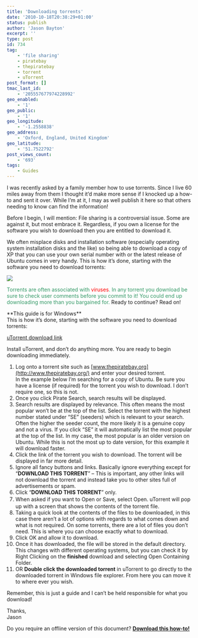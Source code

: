 ```yaml
---
title: 'Downloading torrents'
date: '2010-10-18T20:38:29+01:00'
status: publish
author: 'Jason Bayton'
excerpt: ''
type: post
id: 734
tag:
    - 'file sharing'
    - piratebay
    - thepiratebay
    - torrent
    - uTorrent
post_format: []
tmac_last_id:
    - '205557677974228992'
geo_enabled:
    - '1'
geo_public:
    - '1'
geo_longitude:
    - '-1.2558838'
geo_address:
    - 'Oxford, England, United Kingdom'
geo_latitude:
    - '51.7522792'
post_views_count:
    - '693'
tags:
    - Guides
---
```

I was recently asked by a family member how to use torrents. Since I live 60 miles away from them I thought it’d make more sense if I knocked up a how-to and sent it over. While I’m at it, I may as well publish it here so that others needing to know can find the information!

Before I begin, I will mention: File sharing is a controversial issue. Some are against it, but most embrace it. Regardless, if you own a license for the software you wish to download then you are entitled to download it.

We often misplace disks and installation software (especially operating system installation disks and the like) so being able to download a copy of XP that you can use your own serial number with or the latest release of Ubuntu comes in very handy. This is how it’s done, starting with the software you need to download torrents:

![](https://sites.google.com/site/jbcss00/_/rsrc/1287605253156/services-overview/support/downloading-torrents/images.jpg)

<span style="color: #339966;">Torrents are often associated with <span style="color: #ff0000;">viruses</span>. In any torrent you download be sure to check user comments before you commit to it! You could end up downloading more than you bargained for. </span>Ready to continue? Read on!

<div>**This guide is for Windows**</div>This is how it’s done, starting with the software you need to download torrents:

[uTorrent download link](http://www.utorrent.com/downloads/complete?os=win)

Install uTorrent, and don’t do anything more. You are ready to begin downloading immediately.

1. Log onto a torrent site such as [www.thepiratebay.org](http://www.thepiratebay.org/) and enter your desired torrent.  
  In the example below I’m searching for a copy of Ubuntu. Be sure you have a license (if required) for the torrent you wish to download. I don’t require one, so this is not.
2. Once you click Pirate Search, search results will be displayed.
3. Search results are displayed by relevance. This often means the most popular won’t be at the top of the list. Select the torrent with the highest number stated under “SE” (seeders) which is relevant to your search. Often the higher the seeder count, the more likely it is a genuine copy and not a virus. If you click “SE” it will automatically list the most popular at the top of the list. In my case, the most popular is an older version on Ubuntu. While this is not the most up to date version, for this example it will download faster.
4. Click the link of the torrent you wish to download. The torrent will be displayed in far more detail.
5. Ignore all fancy buttons and links. Basically ignore everything except for “**DOWNLOAD THIS TORRENT**” – This is important, any other links will not download the torrent and instead take you to other sites full of advertisements or spam.
6. Click “**DOWNLOAD THIS TORRENT**” only.
7. When asked if you want to Open or Save, select Open. <span style="line-height: 1.5;"><span style="line-height: 1.5;">uTorrent will pop up with a screen that shows the contents of the torrent file.</span></span>
8. Taking a quick look at the contents of the files to be downloaded, in this case there aren’t a lot of options with regards to what comes down and what is not required. On some torrents, there are a lot of files you don’t need. This is where you can choose exactly what to download.
9. Click OK and allow it to download.
10. Once it has downloaded, the file will be stored in the default directory. This changes with different operating systems, but you can check it by Right Clicking on the **finished** download and selecting Open Containing Folder.
11. OR **Double click the downloaded torrent** in uTorrent to go directly to the downloaded torrent in Windows file explorer. From here you can move it to where ever you wish.

Remember, this is just a guide and I can’t be held responsible for what you download!

Thanks,  
Jason

Do you require an offline version of this document? **[Download this how-to!](https://sites.google.com/site/jbcss00/services-overview/documents/files/HowtoDownloadTorrents.pdf?attredirects=0&d=1)**
